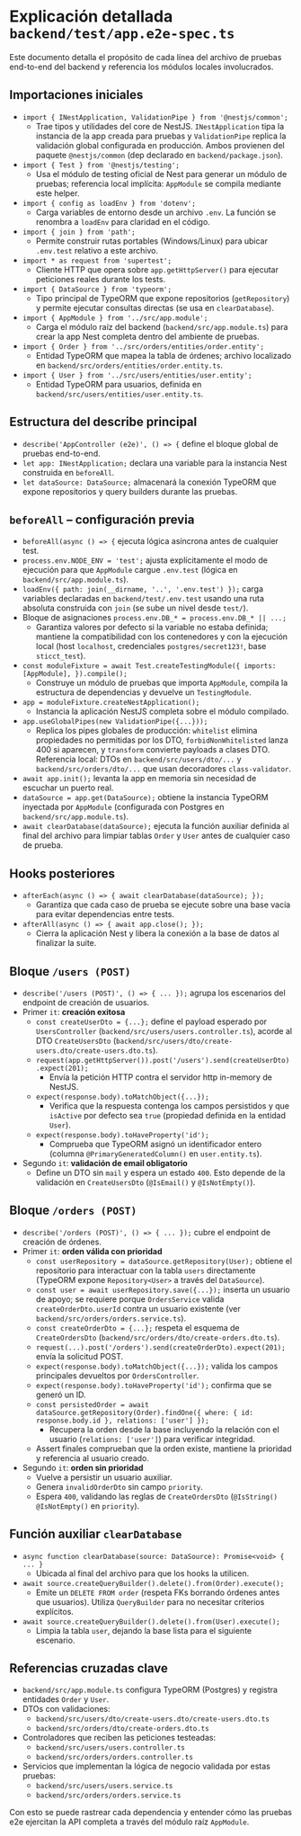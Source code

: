 # Explicación detallada `backend/test/app.e2e-spec.ts`

Este documento detalla el propósito de cada línea del archivo de pruebas end-to-end del backend y referencia los módulos locales involucrados.

## Importaciones iniciales
- `import { INestApplication, ValidationPipe } from '@nestjs/common';`
  - Trae tipos y utilidades del core de NestJS. `INestApplication` tipa la instancia de la app creada para pruebas y `ValidationPipe` replica la validación global configurada en producción. Ambos provienen del paquete `@nestjs/common` (dep declarado en `backend/package.json`).
- `import { Test } from '@nestjs/testing';`
  - Usa el módulo de testing oficial de Nest para generar un módulo de pruebas; referencia local implícita: `AppModule` se compila mediante este helper.
- `import { config as loadEnv } from 'dotenv';`
  - Carga variables de entorno desde un archivo `.env`. La función se renombra a `loadEnv` para claridad en el código.
- `import { join } from 'path';`
  - Permite construir rutas portables (Windows/Linux) para ubicar `.env.test` relativo a este archivo.
- `import * as request from 'supertest';`
  - Cliente HTTP que opera sobre `app.getHttpServer()` para ejecutar peticiones reales durante los tests.
- `import { DataSource } from 'typeorm';`
  - Tipo principal de TypeORM que expone repositorios (`getRepository`) y permite ejecutar consultas directas (se usa en `clearDatabase`).
- `import { AppModule } from '../src/app.module';`
  - Carga el módulo raíz del backend (`backend/src/app.module.ts`) para crear la app Nest completa dentro del ambiente de pruebas.
- `import { Order } from '../src/orders/entities/order.entity';`
  - Entidad TypeORM que mapea la tabla de órdenes; archivo localizado en `backend/src/orders/entities/order.entity.ts`.
- `import { User } from '../src/users/entities/user.entity';`
  - Entidad TypeORM para usuarios, definida en `backend/src/users/entities/user.entity.ts`.

## Estructura del describe principal
- `describe('AppController (e2e)', () => {` define el bloque global de pruebas end-to-end.
- `let app: INestApplication;` declara una variable para la instancia Nest construida en `beforeAll`.
- `let dataSource: DataSource;` almacenará la conexión TypeORM que expone repositorios y query builders durante las pruebas.

## `beforeAll` – configuración previa
- `beforeAll(async () => {` ejecuta lógica asíncrona antes de cualquier test.
- `process.env.NODE_ENV = 'test';` ajusta explícitamente el modo de ejecución para que `AppModule` cargue `.env.test` (lógica en `backend/src/app.module.ts`).
- `loadEnv({ path: join(__dirname, '..', '.env.test') });` carga variables declaradas en `backend/test/.env.test` usando una ruta absoluta construida con `join` (se sube un nivel desde `test/`).
- Bloque de asignaciones `process.env.DB_* = process.env.DB_* || ...;`
  - Garantiza valores por defecto si la variable no estaba definida; mantiene la compatibilidad con los contenedores y con la ejecución local (host `localhost`, credenciales `postgres/secret123!`, base `sticct_test`).
- `const moduleFixture = await Test.createTestingModule({ imports: [AppModule], }).compile();`
  - Construye un módulo de pruebas que importa `AppModule`, compila la estructura de dependencias y devuelve un `TestingModule`.
- `app = moduleFixture.createNestApplication();`
  - Instancia la aplicación NestJS completa sobre el módulo compilado.
- `app.useGlobalPipes(new ValidationPipe({...}));`
  - Replica los pipes globales de producción: `whitelist` elimina propiedades no permitidas por los DTO, `forbidNonWhitelisted` lanza 400 si aparecen, y `transform` convierte payloads a clases DTO. Referencia local: DTOs en `backend/src/users/dto/...` y `backend/src/orders/dto/...` que usan decoradores `class-validator`.
- `await app.init();` levanta la app en memoria sin necesidad de escuchar un puerto real.
- `dataSource = app.get(DataSource);` obtiene la instancia TypeORM inyectada por `AppModule` (configurada con Postgres en `backend/src/app.module.ts`).
- `await clearDatabase(dataSource);` ejecuta la función auxiliar definida al final del archivo para limpiar tablas `Order` y `User` antes de cualquier caso de prueba.

## Hooks posteriores
- `afterEach(async () => { await clearDatabase(dataSource); });`
  - Garantiza que cada caso de prueba se ejecute sobre una base vacía para evitar dependencias entre tests.
- `afterAll(async () => { await app.close(); });`
  - Cierra la aplicación Nest y libera la conexión a la base de datos al finalizar la suite.

## Bloque `/users (POST)`
- `describe('/users (POST)', () => { ... });` agrupa los escenarios del endpoint de creación de usuarios.
- Primer `it`: **creación exitosa**
  - `const createUserDto = {...};` define el payload esperado por `UsersController` (`backend/src/users/users.controller.ts`), acorde al DTO `CreateUsersDto` (`backend/src/users/dto/create-users.dto/create-users.dto.ts`).
  - `request(app.getHttpServer()).post('/users').send(createUserDto).expect(201);`
    - Envía la petición HTTP contra el servidor http in-memory de NestJS.
  - `expect(response.body).toMatchObject({...});`
    - Verifica que la respuesta contenga los campos persistidos y que `isActive` por defecto sea `true` (propiedad definida en la entidad `User`).
  - `expect(response.body).toHaveProperty('id');`
    - Comprueba que TypeORM asignó un identificador entero (columna `@PrimaryGeneratedColumn()` en `user.entity.ts`).
- Segundo `it`: **validación de email obligatorio**
  - Define un DTO sin `mail` y espera un estado `400`. Esto depende de la validación en `CreateUsersDto` (`@IsEmail()` y `@IsNotEmpty()`).

## Bloque `/orders (POST)`
- `describe('/orders (POST)', () => { ... });` cubre el endpoint de creación de órdenes.
- Primer `it`: **orden válida con prioridad**
  - `const userRepository = dataSource.getRepository(User);` obtiene el repositorio para interactuar con la tabla `users` directamente (TypeORM expone `Repository<User>` a través del `DataSource`).
  - `const user = await userRepository.save({...});` inserta un usuario de apoyo; se requiere porque `OrdersService` valida `createOrderDto.userId` contra un usuario existente (ver `backend/src/orders/orders.service.ts`).
  - `const createOrderDto = {...};` respeta el esquema de `CreateOrdersDto` (`backend/src/orders/dto/create-orders.dto.ts`).
  - `request(...).post('/orders').send(createOrderDto).expect(201);` envía la solicitud POST.
  - `expect(response.body).toMatchObject({...});` valida los campos principales devueltos por `OrdersController`.
  - `expect(response.body).toHaveProperty('id');` confirma que se generó un ID.
  - `const persistedOrder = await dataSource.getRepository(Order).findOne({ where: { id: response.body.id }, relations: ['user'] });`
    - Recupera la orden desde la base incluyendo la relación con el usuario (`relations: ['user']`) para verificar integridad.
  - Assert finales comprueban que la orden existe, mantiene la prioridad y referencia al usuario creado.
- Segundo `it`: **orden sin prioridad**
  - Vuelve a persistir un usuario auxiliar.
  - Genera `invalidOrderDto` sin campo `priority`.
  - Espera `400`, validando las reglas de `CreateOrdersDto` (`@IsString() @IsNotEmpty()` en `priority`).

## Función auxiliar `clearDatabase`
- `async function clearDatabase(source: DataSource): Promise<void> { ... }`
  - Ubicada al final del archivo para que los hooks la utilicen.
- `await source.createQueryBuilder().delete().from(Order).execute();`
  - Emite un `DELETE FROM order` (respeta FKs borrando órdenes antes que usuarios). Utiliza `QueryBuilder` para no necesitar criterios explícitos.
- `await source.createQueryBuilder().delete().from(User).execute();`
  - Limpia la tabla `user`, dejando la base lista para el siguiente escenario.

## Referencias cruzadas clave
- `backend/src/app.module.ts` configura TypeORM (Postgres) y registra entidades `Order` y `User`.
- DTOs con validaciones:
  - `backend/src/users/dto/create-users.dto/create-users.dto.ts`
  - `backend/src/orders/dto/create-orders.dto.ts`
- Controladores que reciben las peticiones testeadas:
  - `backend/src/users/users.controller.ts`
  - `backend/src/orders/orders.controller.ts`
- Servicios que implementan la lógica de negocio validada por estas pruebas:
  - `backend/src/users/users.service.ts`
  - `backend/src/orders/orders.service.ts`

Con esto se puede rastrear cada dependencia y entender cómo las pruebas e2e ejercitan la API completa a través del módulo raíz `AppModule`.
